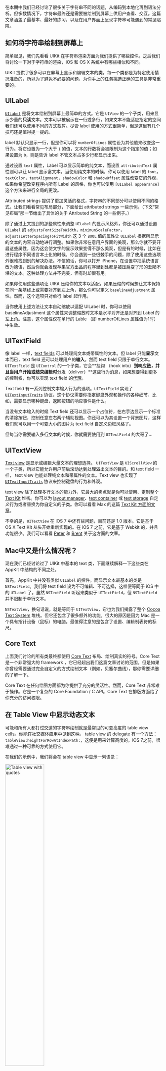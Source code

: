 在本期中我们已经讨论了很多关于字符串不同的话题，从编码到本地化再到语法分析。但多数情况下，字符串最终还是需要被绘制到屏幕上供用户查看、交互。这篇文章涵盖了最基本、最好的练习，以及在用户界面上呈现字符串可能遇到的常见陷阱。

## 如何将字符串绘制到屏幕上

简单起见，我们先看看 UIKit 在字符串渲染方面为我们提供了哪些控件。之后我们将讨论一下对于字符串的渲染，iOS 和 OS X 系统中有哪些相似和不同。

UIKit 提供了很多可以在屏幕上显示和编辑文本的类。每一个类都是为特定使用情况准备的，所以为了避免不必要的问题，为你手上的任务挑选正确的工具是非常重要的。

## UILabel

[`UILabel`](https://developer.apple.com/library/ios/documentation/userexperience/conceptual/UIKitUICatalog/UILabel.html) 是将文本绘制到屏幕上最简单的方式。它是 `UIView` 的一个子类，用来显示少量的**只读**文本。文本可以被展示在一行或多行，如果文本不能适应指定的空间我们还可以使用不同的方式裁剪。尽管 label 使用的方式很简单，但是这里有几个技巧还是值得提一提的。

label 默认只显示一行，但是你可以将 `numberOfLines` 属性设为其他值来改变这一行为。将它设置为一个大于 `1` 的值，文本的行数将会被限制为这个指定的值；如果设置为 `0`，则是告诉 label 不管文本占多少行都显示出来。

通过设置 `text` 属性，Label 可以显示简单的纯文本，而设置 `attributedText` 属性则可以让 label 显示富文本。当使用纯文本的时候，你可以使用 label 的 `font`，`textColor`，`textAlignment`，`shadowColor` 和 `shadowOffset` 属性改变它的外观，如果你希望改变程序内所有 Label 的风格，你也可以使用 `[UILabel appearance]` 这个方法来进行全局的更改。

Attributed strings 提供了更加灵活的格式，字符串的不同部分可以使用不同的格式。让我们看看常见布局部分，下面给出  attributed strings 一些示例。（下文“常见布局”那一节给出了具体的关于  Attributed String 的一些例子。）

除了通过上文提到的那些属性来调整 `UILabel` 的显示风格外，你还可以通过设置 `UILabel` 的 `adjustsFontSizeToWidth`，`minimumScaleFactor`，`adjustsLetterSpacingToFitWidth` 这 3 个 `BOOL` 值的属性让 `UILabel` 根据所显示的文本的内容自动地进行调整。如果你非常在意用户界面的美观，那么你就不要开启这些属性，因为这会使文字的显示效果变得不那么美观，但是有的时候，比如在进行程序不同语言本土化的时候，你会遇到一些很棘手的问题，除了使用这些选项外很难找到别的解决办法。不信的话，你可以打开 iPhone，在设置中把系统语言改为德语，然后你就会发现苹果官方出品的程序里到处都是被压扁变了形的丑陋不堪的文本。这种处理方法并不完美，但有时却很有用。

如果你使用这些选项让 UIKit 压缩你的文本以适配，如果压缩的时候想让文本保持在同一条基线上或需要对齐到左上角，那么你可以定义 `baselineAdjustment` 属性。然而，这个选项只对单行 label 起作用。

当你使用上述方法让文本自动缩放以适配  UILabel 时，你可以使用 baselineAdjustment 这个属性来调整缩放时文本是水平对齐还是对齐到 Label 的左上角。注意，这个属性仅在单行的  Lable （即  numberOfLines 属性值为1时）中生效。

## UITextField

像 label 一样，[text fields](https://developer.apple.com/library/ios/documentation/userexperience/conceptual/UIKitUICatalog/UITextField.html#//apple_ref/doc/uid/TP40012857-UITextField-SW1) 可以处理纯文本或带属性的文本。但 label 只能**显示**文本而已，text field 还可以处理用户的**输入**。然而 text field 只限于单行文本。`UITextField` 是 `UIControl` 的一个子类，它会**挂钩 （hook into）**到响应链，并且当用户开始或结束编辑时**分发（deliver）**这些行为消息，如果想要得到更多的控制权，你可以实现 text field 的[代理](https://developer.apple.com/library/ios/documentation/UIKit/Reference/UITextFieldDelegate_Protocol/UITextFieldDelegate/UITextFieldDelegate.html#//apple_ref/occ/intf/UITextFieldDelegate)。

Text field 有一系列控制文本输入行为的选项。`UITextField` 实现了 [`UITextInputTraits`](https://developer.apple.com/library/ios/documentation/uikit/reference/UITextInputTraits_Protocol/Reference/UITextInputTraits.html) 协议，这个协议需要你指定键盘外观和操作的各种细节，比如，需要显示哪种键盘，返回按钮的响应事件是什么。

当没有文本输入的时候 Text field 还可以显示一个占位符，在右手边显示一个标准的清除按钮，控制任意左右两个辅助视图。你还可以为其设置一个背景图片，这样我们就可以用一个可变大小的图片为  text field 自定义边框风格了。

但每当你需要输入多行文本的时候，你就需要使用到 `UITextField` 的大哥了...

## UITextView

[Text view](https://developer.apple.com/library/ios/documentation/userexperience/conceptual/UIKitUICatalog/UITextView.html) 是显示或编辑大量文本的理想选择。 `UITextView` 是 `UIScrollView` 的一个子类，所以它能允许用户前后滚动达到处理溢出文本的目的。和 text field 一样， text view 也能处理纯文本和带属性的文本。Text view 也实现了 [`UITextInputTraits`](https://developer.apple.com/library/ios/documentation/uikit/reference/UITextInputTraits_Protocol/Reference/UITextInputTraits.html) 协议来控制键盘的行为和外观。

text view 除了处理多行文本的能力外，它最大的卖点就是你可以使用、定制整个 [Text Kit](https://developer.apple.com/Library/ios/documentation/StringsTextFonts/Conceptual/TextAndWebiPhoneOS/CustomTextProcessing/CustomTextProcessing.html) 堆栈。你可以为 [layout manager](https://developer.apple.com/library/ios/documentation/uikit/reference/NSLayoutManager_Class_TextKit/Reference/Reference.html)、[text container](https://developer.apple.com/library/ios/documentation/uikit/reference/NSTextContainer_Class_TextKit/Reference/Reference.html) 或 [text storage](https://developer.apple.com/library/ios/documentation/uikit/reference/NSTextStorage_Class_TextKit/Reference/Reference.html) 自定义行为或者替换为你自定义的子类。你可以看看 Max 的这篇 [Text Kit 方面的文章](http://www.objccn.io/issue-5-1/)。

不幸的是，`UITextView` 在 iOS 7 中还有些问题，目前还是 1.0 版本。它是基于 OS X Text Kit 从头开始重新实现的。在 iOS 7 之前，它是基于 Webkit 的，并且功能很少。我们可以看看 [Peter][1] 和 [Brent][2] 关于这方面的文章。

## Mac中又是什么情况呢？
现在我们已经讨论过了 UIKit 中基本的 text 类，下面继续解释一下这些类在 AppKit 中结构的不同之处。

首先，AppKit 中并没有类似 `UILabel` 的控件。而显示文本最基本的类是 `NSTextField`。我们将 text field 设为不可编辑、不可选择，这样便等同于 iOS 中的 `UILabel` 了。虽然 `NSTextField` 听起来类似于 `UITextField`，但 `NSTextField` 并不限制于单行文本。

`NSTextView`，换句话说，就是等同于 `UITextView`，它也为我们揭露了整个 [Cocoa Text System](https://developer.apple.com/library/mac/documentation/TextFonts/Conceptual/CocoaTextArchitecture/Introduction/Introduction.html) 堆栈。但它还包含了很多额外的功能。很大的原因是因为 Mac 是一个具有指针设备（鼠标）的电脑。最值得注意的是包含了设置、编辑制表符的标尺。

## Core Text
上面我们讨论的所有类最终都使用 [Core Text](https://developer.apple.com/library/mac/documentation/StringsTextFonts/Conceptual/CoreText_Programming/Introduction/Introduction.html) 布局、绘制真实的符号。Core Text 是一个非常强大的 framework ，它已经超出我们这篇文章讨论的范围。但是如果你曾经需要通过完全自定义的方式绘制文本（例如，贝塞尔曲线），那你需要详细的了解一下。

Core Text 在任何绘图方面都为你提供了充分的灵活性。然而，Core Text 非常难于操作。它是一个复杂的 Core Foundation / C API。Core Text 在排版方面给了你充分的访问权限。

## 在 Table View 中显示动态文本

可能和所有人都打过交道的字符串绘制就是最常见的可变高度的 table view cells。你能在社交媒体应用中见到这种。 table view 的 delegate 有一个方法：`tableView:heightForRowAtIndexPath:`，这便是用来计算高度的。iOS 7之前，很难通过一种可靠的方式使用它。

在我们的示例中，我们将会在 table view 中显示一列语录：

<img alt="Table view with quotes" height="50%" src="https://objccn.io/images/issues/issue-9/uitableview-finished.png" width="50%">

首先，为了实现完全的自定义，我们创建一个 `UITableViewCell` 的子类。在这个子类中，我们需要亲自为我们的 label 布局：

    - (void)layoutSubviews
    {
        [super layoutSubviews];
        self.textLabel.frame = CGRectInset(self.bounds, 
                                           MyTableViewCellInset,
                                           MyTableViewCellInset);
    }

`MyTableViewCellInset` 被定义为一个常量，所以我们可以将它用在 table view 的 delegate 的高度计算中。最简单、准确计算高度的方法是将字符串转换成带属性的字符串，然后计算出带属性字符串的高度。我们使用 table view 的宽度减去两倍的 `MyTableViewCellInset` 常量（前面和后面的空间）。为了计算真实的高度，我们需要使用  `boundingRectWithSize:options:context:` 这个方法。

第一个参数是限制 text 大小的。我们只需要关心宽度的限制，因此我们为高度传一个最大值常量 `CGFLOAT_MAX`。第二个参数是非常重要的：如果你传一个其他值，bounding rect 无疑会出错。如果你想要调整字体缩放或进行追踪，你可以使用第三个参数。最终，一旦我们得到 `boundingRect`，我们需要再次加上 inset：

    - (CGFloat)tableView:(UITableView *)tableView heightForRowAtIndexPath:(NSIndexPath *)indexPath
    {
        CGFloat labelWidth = self.tableView.bounds.size.width - MyTableViewCellInset*2;
        NSAttributedString *text = [self attributedBodyTextAtIndexPath:indexPath];
        NSStringDrawingOptions options = NSStringDrawingUsesLineFragmentOrigin |
                                         NSStringDrawingUsesFontLeading;
        CGRect boundingRect = [text boundingRectWithSize:CGSizeMake(labelWidth, CGFLOAT_MAX)
                                                 options:options
                                                 context:nil];
    
        return (CGFloat) (ceil(boundingRect.size.height) + MyTableViewCellInset*2);    
    }

对于 bounding rect 的结果还有两件敏感的事情，除非你读了文档，不然这两件事你不一定会知道：返回值 size 是小数，文档中让我们使用 ceil 将结果四舍五入。最终的结果可能是会比实际的大一点。

请注意，因为我们的 text 是纯文本，我们创建的 `attributedBodyTextAtIndexPath:` 方法也会在 `tableView:cellForRowAtIndexPath:` 中用到。这样，我们需要确保他们保持同步。

还有，通过阅读文档（如下截图），我们发现 iOS 7 发布后，很多方法都被弃用了。如果你通过查找网页或 StackOverflow，你会发现很多测量字符高度的变通方法。因为苹果对文本框架进行了重大检修（在内部实现中，所有的东西都使用 TextKit 进行绘制了，而不是 WebKit），所以请使用新方法。

![Deprecated string measuring methods](https://objccn.io/images/issues/issue-9/deprecated-methods.png)

另一个动态调整 table view cell 大小的选择就是使用 Auto Layout，你可以在[这篇博文](http://blog.amyworrall.com/post/66085151655/using-auto-layout-to-calculate-table-cell-height)中找到更详细的说明。然后你可以利用 contained lables 的 `intrinsicContentSize`。然而，现在自动布局比手动计算要慢很多。可是对于原型开发，这很完美：它允许你快速调整 constraints 并且移动事物（特别当你 cell 中不止一个控件时这显得特别重要）。一旦你完成产品的设计迭代，然后你就可以用手动布局的方式重新编写代码。


## 使用 Text Kit 和 NSAttributedString 进行布局

使用 Text Kit，你将会拥有令人惊讶的灵活性来创建专业级别的文本布局。随着这些灵活性带来的是如何组合为数众多的选项来完成复杂的布局。

我们准备给出几个示例并强调一些常见的布局问题，同时给出解决方案。

## 经典的文本
首先，让我们看一些经典的文本。我们将会使用 Jacomy-Régnier 的 [Histoire des nombres et de la numération mécanique](http://www.gutenberg.org/ebooks/27936)，并设为 [Bodoni](http://www.myfonts.com/fonts/itc/bodoni-seventy-two/) 字体。最终截屏效果如下所示:

<img alt="Layout-Example-1" height="50%" src="https://objccn.io/images/issues/issue-9/Layout-Example-1.png" width="50%">

这些都是由 Text Kit 完成的。两段文字之间的装饰也是文本，使用的是 [Bodoni Ornaments](http://www.myfonts.com/fonts/itc/bodoni-ornaments/) 字体。

我们为文体风格使用调整好的 text。第一段从最左边开始，接下来的段落都会插入[空格](https://en.wikipedia.org/wiki/Em_space).

这有三种不同的风格：**文体**风格，首行缩进的变化文体风格，装饰物风格。

让我们先设置 `body1stAttributes`：

    CGFloat const fontSize = 15;
    
    NSMutableDictionary *body1stAttributes = [NSMutableDictionary dictionary];
    body1stAttributes[NSFontAttributeName] = [UIFont fontWithName:@"BodoniSvtyTwoITCTT-Book" 
                                                             size:fontSize];
    NSMutableParagraphStyle *body1stParagraph = [[NSParagraphStyle defaultParagraphStyle] mutableCopy];
    body1stParagraph.alignment = NSTextAlignmentJustified;
    body1stParagraph.minimumLineHeight = fontSize + 3;
    body1stParagraph.maximumLineHeight = body1stParagraph.minimumLineHeight;
    body1stParagraph.hyphenationFactor = 0.97;
    body1stAttributes[NSParagraphStyleAttributeName] = body1stParag
    raph;

将字体设置为 `BodoniSvtyTwoITCTT`。这是字体的 PostScript 名。如果想寻找字体名，我们可以使用 `+[UIFont familyNames]` 首先得到可用的字体系列集合。一个字体系列就是我们所熟知的字型。每个字型或字体系列有一个或多个字体。为了得到这些字体的名字，我们可以使用 `+[UIFont fontNamesForFamilyName:]`。注意一下，当你处理多样字体时，`UIFontDescriptor` 类非常有用，比如，当你想要知道一个给定的字体是什么版本的斜体。

许多设置位于 `NSParagraphStyle`。我们创建一个默认风格的可变拷贝并做些调整。在我们的例子中，我们将会为字体大小加上 3 [pt](https://en.wikipedia.org/wiki/Point_%28typography%29)。

接着，我们会为这些段落的属性创建一个拷贝并修改他们来创建 `boddyAttributes`，（注意，这是我们段落的属性，跟上文的 `body1stParagraph` 已经不是同一个了）：

    NSMutableDictionary *bodyAttributes = [body1stAttributes mutableCopy];
    NSMutableParagraphStyle *bodyParagraph = 
      [bodyAttributes[NSParagraphStyleAttributeName] mutableCopy];
    bodyParagraph.firstLineHeadIndent = fontSize;
    bodyAttributes[NSParagraphStyleAttributeName] = bodyParagraph;

我们简单的创建了一个属性字典的可变拷贝，同时为了改变段落风格我们也需要创建一个可变拷贝。将  `firstLineHeadIndent` 设为和字体大小一样，我们便会得到想要的[空格缩进](https://en.wikipedia.org/wiki/Em_space)。

接着，装饰段落风格：

    NSMutableDictionary *ornamentAttributes = [NSMutableDictionary dictionary];
    ornamentAttributes[NSFontAttributeName] = [UIFont fontWithName:@"BodoniOrnamentsITCTT"
                                                              size:36];
    NSMutableParagraphStyle *ornamentParagraph = [[NSParagraphStyle defaultParagraphStyle] mutableCopy];
    ornamentParagraph.alignment = NSTextAlignmentCenter;
    ornamentParagraph.paragraphSpacingBefore = fontSize;
    ornamentParagraph.paragraphSpacing = fontSize;
    ornamentAttributes[NSParagraphStyleAttributeName] = ornamentParagraph;

这个很容易理解。我们使用装饰字体并将文本居中对齐。此外，在装饰字符的前后我们都要加空白段落。

## 数据表格

接下来是显示数字的 table。我们想要将分数的小数点对齐显示，即英语中的 “.”：

<img alt="Layout-Example-2" height="50%" src="https://objccn.io/images/issues/issue-9/Layout-Example-2.png" width="50%">

为了达到这个目的，我们需要指定  table 将中心停在分隔符上。

对于上面这个示例，我们简单的做一下：

    NSCharacterSet *decimalTerminator = [NSCharacterSet 
      characterSetWithCharactersInString:decimalFormatter.decimalSeparator];
    NSTextTab *decimalTab = [[NSTextTab alloc] 
       initWithTextAlignment:NSTextAlignmentCenter
                    location:100
                     options:@{NSTabColumnTerminatorsAttributeName:decimalTerminator}];
    NSTextTab *percentTab = [[NSTextTab alloc] initWithTextAlignment:NSTextAlignmentRight
                                                            location:200
                                                             options:nil];
    NSMutableParagraphStyle *tableParagraphStyle = 
      [[NSParagraphStyle defaultParagraphStyle] mutableCopy];
    tableParagraphStyle.tabStops = @[decimalTab, percentTab];

## 列表

另一个常见的使用情况就像 list 这样：

<img alt="Layout-Example-3" height="50%" src="https://objccn.io/images/issues/issue-9/Layout-Example-3.png" width="50%">

（图片来自 [Robert's Rules of Order](http://www.gutenberg.org/ebooks/9097)，作者为 Henry M. Robert）

缩进相对容易设置。我们需要确保序列号 “(1)” 和 text 或者着重号和 text 之间有一个制表符。然后我们像这样调整段落的风格：

    NSMutableDictionary *listAttributes = [bodyAttributes mutableCopy];
    NSMutableParagraphStyle *listParagraph = 
      [listAttributes[NSParagraphStyleAttributeName] mutableCopy];
    listParagraph.headIndent = fontSize * 3;
    listParagraph.firstLineHeadIndent = fontSize;
    NSTextTab *listTab = [[NSTextTab alloc] initWithTextAlignment:NSTextAlignmentNatural
                                                         location:fontSize * 3 
                                                          options:nil];
    listParagraph.tabStops = @[listTab];
    listAttributes[NSParagraphStyleAttributeName] = listParagraph;

我们将 `headIndent` 设置为真实文本的缩进，将 `firstLineHeadIndent` 设置为我们希望着重号具有的缩进。最终，和 `headIndent` 一样，我们需要在相同的位置增加一个制表符。着重号后的制表符会确保这行文本从正确的位置开始绘制。

---

 
 
原文 [String Rendering](http://www.objc.io/issue-9/string-rendering.html)

译文 [字符串渲染 - answer_huang](http://answerhuang.duapp.com/index.php/2014/03/07/string-rendering/)

[1]: http://petersteinberger.com/blog/2014/fixing-uitextview-on-ios-7/
[2]: http://inessential.com/2014/01/07/uitextview_the_solution
